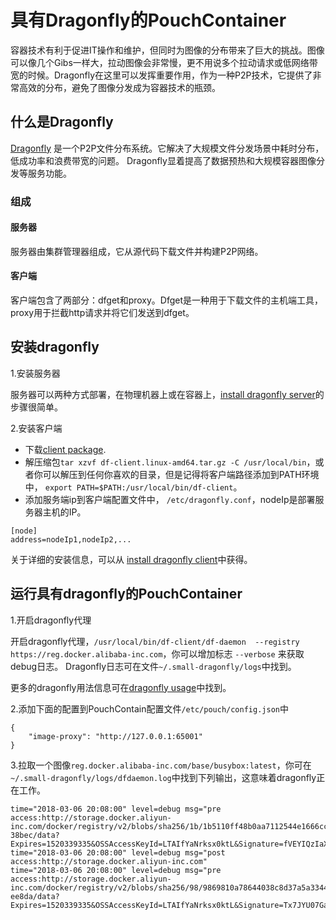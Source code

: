 # 具有Dragonfly的PouchContainer

容器技术有利于促进IT操作和维护，但同时为图像的分布带来了巨大的挑战。图像可以像几个Gibs一样大，拉动图像会非常慢，更不用说多个拉动请求或低网络带宽的时候。Dragonfly在这里可以发挥重要作用，作为一种P2P技术，它提供了非常高效的分布，避免了图像分发成为容器技术的瓶颈。

## 什么是Dragonfly

[Dragonfly](https://github.com/alibaba/Dragonfly#installation) 是一个P2P文件分布系统。它解决了大规模文件分发场景中耗时分布，低成功率和浪费带宽的问题。 Dragonfly显着提高了数据预热和大规模容器图像分发等服务功能。

### 组成

#### 服务器

服务器由集群管理器组成，它从源代码下载文件并构建P2P网络。

#### 客户端

客户端包含了两部分：dfget和proxy。Dfget是一种用于下载文件的主机端工具，proxy用于拦截http请求并将它们发送到dfget。

## 安装dragonfly

1.安装服务器

服务器可以两种方式部署，在物理机器上或在容器上，[install dragonfly server](https://github.com/alibaba/Dragonfly/blob/master/docs/install_server.md)的步骤很简单。

2.安装客户端

- 下载[client package](https://github.com/alibaba/Dragonfly/blob/master/package/df-client.linux-amd64.tar.gz).
- 解压缩包`tar xzvf df-client.linux-amd64.tar.gz -C /usr/local/bin`，或者你可以解压到任何你喜欢的目录，但是记得将客户端路径添加到PATH环境中， `export PATH=$PATH:/usr/local/bin/df-client`。
- 添加服务端ip到客户端配置文件中， `/etc/dragonfly.conf`，nodeIp是部署服务器主机的IP。

```
[node]
address=nodeIp1,nodeIp2,...
```

关于详细的安装信息，可以从 [install dragonfly client](https://github.com/alibaba/Dragonfly/blob/master/docs/install_client.md)中获得。

## 运行具有dragonfly的PouchContainer

1.开启dragonfly代理

开启dragonfly代理，`/usr/local/bin/df-client/df-daemon  --registry https://reg.docker.alibaba-inc.com`，你可以增加标志 `--verbose` 来获取debug日志。 Dragonfly日志可在文件`~/.small-dragonfly/logs`中找到。

更多的dragonfly用法信息可在[dragonfly usage](https://github.com/alibaba/Dragonfly/blob/master/docs/usage.md)中找到。

2.添加下面的配置到PouchContain配置文件`/etc/pouch/config.json`中

```
{
    "image-proxy": "http://127.0.0.1:65001"
}
```

3.拉取一个图像`reg.docker.alibaba-inc.com/base/busybox:latest`，你可在`~/.small-dragonfly/logs/dfdaemon.log`中找到下列输出，这意味着dragonfly正在工作。

```
time="2018-03-06 20:08:00" level=debug msg="pre access:http://storage.docker.aliyun-inc.com/docker/registry/v2/blobs/sha256/1b/1b5110ff48b0aa7112544e1666cc7199f812243ded4128f0a1b2be027c7    38bec/data?Expires=1520339335&OSSAccessKeyId=LTAIfYaNrksx0ktL&Signature=fVEYIQzIaXyqIcAhypbmzaUx5x8%3D"
time="2018-03-06 20:08:00" level=debug msg="post access:http://storage.docker.aliyun-inc.com"
time="2018-03-06 20:08:00" level=debug msg="pre access:http://storage.docker.aliyun-inc.com/docker/registry/v2/blobs/sha256/98/9869810a78644038c8d37a5a3344de0217cb37bcc2caa2313036c6948b0    ee8da/data?Expires=1520339335&OSSAccessKeyId=LTAIfYaNrksx0ktL&Signature=Tx7JYU07Gap8RfasvCe0JGAUCo4%3D"
```
